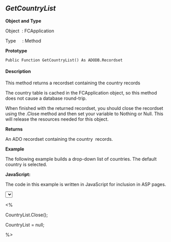 _GetCountryList_
----------------

**Object and Type**

Object  : FCApplication

Type     : Method

**Prototype**

```
Public Function GetCountryList() As ADODB.Recordset
```

#### Description

This method returns a recordset containing the country records

The country table is cached in the FCApplication object, so this method does not cause a database round-trip.

When finished with the returned recordset, you should close the recordset using the .Close method and then set your variable to Nothing or Null. This will release the resources needed for this object.

**Returns**

An ADO recordset containing the country  records.

**Example**

The following example builds a drop-down list of countries. The default country is selected.

**JavaScript:**

The code in this example is written in JavaScript for inclusion in ASP pages.

<SELECT NAME="Country">

<%

var defCountry = FCApp.GetDefaultCountry();

var CountryList = FCApp.GetCountryList();

while (! CountryList.EOF) { %>

  <option

  <% if (CountryList("name") == defCountry) { %>

  selected = true <% } %> >

  <%=CountryList("name")%>

  <% CountryList.MoveNext; %>

  </option>

<% } %>

</SELECT>

<%

CountryList.Close();

CountryList = null;

%>